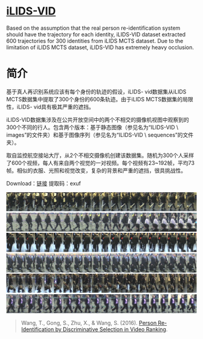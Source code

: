 # [iLIDS-VID](http://www.eecs.qmul.ac.uk/~xiatian/downloads_qmul_iLIDS-VID_ReID_dataset.html)

Based on the assumption that the real person re-identification system should have the trajectory for each identity, iLIDS-VID dataset extracted 600 trajectories for 300 identities from iLIDS MCTS dataset. Due to the limitation of iLIDS MCTS dataset, iLIDS-VID has extremely heavy occlusion.

# 简介

基于真人再识别系统应该有每个身份的轨迹的假设，iLIDS- vid数据集从iLIDS MCTS数据集中提取了300个身份的600条轨迹。由于iLIDS MCTS数据集的局限性，iLIDS- vid具有极其严重的遮挡。

iLIDS-VID数据集涉及在公共开放空间中的两个不相交的摄像机视图中观察到的300个不同的行人。包含两个版本：基于静态图像（参见名为“ILIDS-VID \ images”的文件夹）和基于图像序列（参见名为“ILIDS-VID \ sequences”的文件夹）。

取自监控航空接站大厅，从2个不相交摄像机创建该数据集。随机为300个人采样了600个视频，每人有来自两个视觉的一对视频。每个视频有23~192帧，平均73帧。相似的衣服、光照和视觉改变，复杂的背景和严重的遮挡，很具挑战性。

Download：[链接](https://pan.baidu.com/s/1cmuyHFXplnnw9OHZuHXgNw)   提取码：exuf

![img](imgs/eg_iLIDS_vid01.png) ![img](imgs/eg_iLIDS_vid02.png) ![img](imgs/eg_iLIDS_vid03.png)

> Wang, T., Gong, S., Zhu, X., & Wang, S. (2016). [Person Re-Identification by Discriminative Selection in Video Ranking](https://www.researchgate.net/publication/292188035_Person_Re-Identification_by_Discriminative_Selection_in_Video_Ranking).

